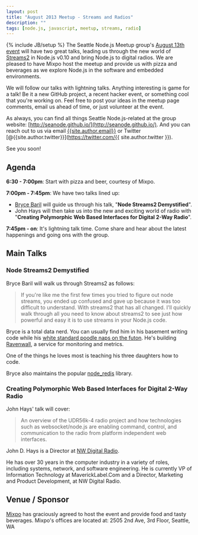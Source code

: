```yaml
---
layout: post
title: "August 2013 Meetup - Streams and Radios"
description: ""
tags: [node.js, javascript, meetup, streams, radio]
---
```

{% include JB/setup %}
The Seattle Node.js Meetup group's
[August 13th event](TODO_URL)
will have two great talks, leading us through the new world of
[Streams2](http://blog.nodejs.org/2012/12/20/streams2/) in Node.js v0.10 and
bring Node.js to digital radios. We are pleased to have Mixpo host the meetup
and provide us with pizza and beverages as we explore Node.js in the software
and embedded environments.

We will follow our talks with lightning talks. Anything interesting is game for
a talk! Be it a new GitHub project, a recent hacker event, or something cool
that you're working on. Feel free to post your ideas in the meetup page
comments, email us ahead of time, or just volunteer at the event.

As always, you can find all things Seattle Node.js-related at the group website:
[http://seanode.github.io/](http://seanode.github.io/). And you can reach out
to us via email [{{site.author.email}}](mailto:{{site.author.email}}) or Twitter
[@{{site.author.twitter}}](https://twitter.com/{{ site.author.twitter }}).

See you soon!

## Agenda

**6:30 - 7:00pm**: Start with pizza and beer, courtesy of Mixpo.

**7:00pm - 7:45pm**: We have two talks lined up:

* [Bryce Baril](https://twitter.com/brycebaril) will guide us through his talk,
"**Node Streams2 Demystified**".
* John Hays will then take us into the new and exciting world of radio with
"**Creating Polymorphic Web Based Interfaces for Digital 2-Way Radio**".

**7:45pm - on**: It's lightning talk time. Come share and hear about the latest
happenings and going ons with the group.

<!-- more start -->

## Main Talks

### Node Streams2 Demystified

Bryce Baril will walk us through Streams2 as follows:

> If you're like me the first few times you tried to figure out node streams,
> you ended up confused and gave up because it was too difficult to understand.
> With streams2 that has all changed. I'll quickly walk through all you need to
> know about streams2 to see just how powerful and easy it is to use streams in
> your Node.js code.

Bryce is a total data nerd. You can usually find him in his basement writing
code while his [white standard poodle naps on the
futon](http://instagram.com/p/KLjXtUrDCo/). He's building
[Ravenwall](https://ravenwall.com), a service for monitoring and metrics.

One of the things he loves most is teaching his three daughters how to code.

Bryce also maintains the popular
[node_redis](https://github.com/mranney/node_redis) library.

### Creating Polymorphic Web Based Interfaces for Digital 2-Way Radio

John Hays' talk will cover:

> An overview of the UDR56k-4 radio project and how technologies such as
> websocket/node.js are enabling command, control, and communication to the
> radio from platform independent web interfaces.

John D. Hays is a Director at [NW Digital Radio](http://nwdigitalradio.com).

He has over 30 years in the computer industry in a variety of roles, including
systems, network, and software engineering.  He is currently VP of Information
Technology at MaverickLabel.Com and a Director, Marketing and Product
Development, at NW Digital Radio.

## Venue / Sponsor

[Mixpo](http://mixpo.com/) has graciously agreed to host the event and
provide food and tasty beverages. Mixpo's offices are located at: 2505 2nd Ave, 3rd Floor, Seattle, WA

<!-- more end -->